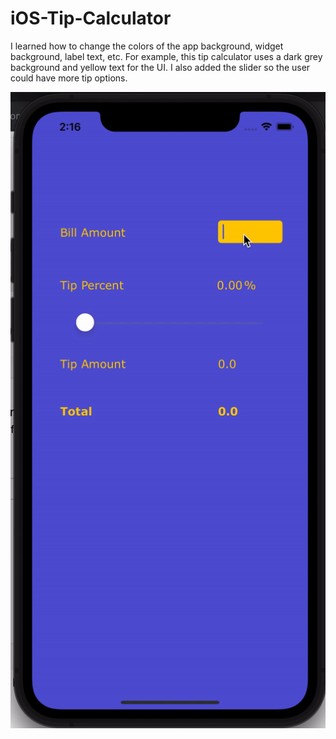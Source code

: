 # iOS-Tip-Calculator

I learned how to change the colors of the app background, widget background, label text, etc. For example, this tip calculator
uses a dark grey background and yellow text for the UI. I also added the slider so the user could have more tip options.

![](prework_proof.gif)
